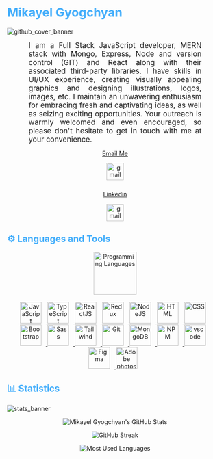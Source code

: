 <h1 style="color: #44AEFB;"> Mikayel Gyogchyan </h1>

![github_cover_banner](https://media.licdn.com/dms/image/D4D16AQFxtP3AP7s7wQ/profile-displaybackgroundimage-shrink_350_1400/0/1687114113441?e=1705536000&v=beta&t=ENbs2SfX_dyGBSaMoHoD9Eo6qy9tf_uVtd70meBBO-Y)


<p align:"center" style="text-align: justify; margin: 0 50px; font-size: 17px;" >
    I am a Full Stack JavaScript developer, MERN stack with Mongo, Express, Node and version control (GIT) and React along with their associated third-party libraries.
    I have skills in UI/UX experience, creating visually appealing graphics and designing illustrations, logos, images, etc.
    I maintain an unwavering enthusiasm for embracing fresh and captivating ideas, as well as seizing exciting opportunities. Your outreach is warmly welcomed and even encouraged, so please don't hesitate to get in touch with me at your convenience.
    
<br>
<div align="center">

[Email Me](gyogchyanmikayel@gmail.com)

</div>
</p>   
<div class="footer" align="center">
    <a href="gyogchyanmikayel@gmail.com" target="_blank">
        <img style="margin:0 0px 10px 0;" src="https://user-images.githubusercontent.com/78341798/194531383-ddb2b774-5bb9-491c-b601-4a4a7d9792fb.svg" alt="gmail" width="40px"/>
    </a>
</div>
<div align="center">

[Linkedin](https://www.linkedin.com/in/mikayel-gyogchyan-831089237/)

</div>
</p>   
<div class="footer" align="center" style="margin:15px;">
    <a href="https://www.linkedin.com/in/mikayel-gyogchyan-831089237/" target="_blank">
        <img src="https://static-00.iconduck.com/assets.00/linkedin-icon-2048x2048-ya5g47j2.png" alt="gmail" width="40px"/>
    </a>
</div>

<h2 style="color: #44AEFB">⚙️ Languages and Tools</h2>
<div align="center" style="display:block;">
    <img width="100px" alt="Programming Languages" src="https://user-images.githubusercontent.com/78341798/194531121-47b0119a-ce00-439d-b586-125f86acb098.png"/> 
</div>
<br>

<div align="center">
  <a href="https://developer.mozilla.org/en-US/docs/Web/JavaScript" target="_blank" rel="noreferrer">
      <img  alt="JavaScript" height="50px" style="padding-right:10px;" src="https://cdn.jsdelivr.net/gh/devicons/devicon/icons/javascript/javascript-plain.svg"/>
  </a>
  <a href="https://www.typescriptlang.org/" target="_blank" rel="noreferrer">
      <img  alt="TypeScript" height="50px" style="padding-right:10px; ;" src="https://cdn.jsdelivr.net/gh/devicons/devicon/icons/typescript/typescript-plain.svg"/>
  </a>
  <a href="https://reactjs.org/" target="_blank" rel="noreferrer">
      <img  alt="ReactJS" height="50px" style="padding-right:10px;" src="https://cdn.jsdelivr.net/gh/devicons/devicon/icons/react/react-original.svg" />
  </a>
  <a href="https://reactjs.org/" target="_blank" rel="noreferrer">
      <img  alt="Redux" height="50px" style="padding-right:10px;" src="https://cdn.worldvectorlogo.com/logos/redux.svg" />
  </a>
  <a href="https://nodejs.org/en/" target="_blank" rel="noreferrer">
      <img  alt="NodeJS" height="50px" style="padding-right:10px;" src="https://cdn.jsdelivr.net/gh/devicons/devicon/icons/nodejs/nodejs-original.svg"/>
  </a>
  <a href="https://developer.mozilla.org/en-US/docs/Web/HTML" target="_blank" rel="noreferrer">
      <img  alt="HTML" height="50px" style="padding-right:10px;" src="https://cdn.jsdelivr.net/gh/devicons/devicon/icons/html5/html5-original.svg"/>
  </a>
  <a href="https://developer.mozilla.org/en-US/docs/Web/CSS" target="_blank" rel="noreferrer">
      <img  alt="CSS" height="50px" style="padding-right:10px;" src="https://cdn.jsdelivr.net/gh/devicons/devicon/icons/css3/css3-original.svg"/>
  </a>
  <a href="https://getbootstrap.com/" target="_blank" rel="noreferrer">
      <img  alt="Bootstrap" height="50px" style="padding-right:10px;" src="https://cdn.jsdelivr.net/gh/devicons/devicon/icons/bootstrap/bootstrap-original.svg"/>
  </a>
  <a href="https://sass-lang.com/" target="_blank" rel="noreferrer">
      <img  alt="Sass" height="50px" style="padding-right:10px;" src="https://cdn.jsdelivr.net/gh/devicons/devicon/icons/sass/sass-original.svg"/>
  </a> 
  <a href="https://sass-lang.com/" target="_blank" rel="noreferrer">
      <img  alt="Tailwind" height="50px" style="padding-right:10px;" src="https://files.raycast.com/nwt9ncojkvwmjfkaada8upafvpnu"/>
  </a> 
  <a href="https://git-scm.com/" target="_blank" rel="noreferrer">
      <img  alt="Git" height="50px" style="padding-right:10px;" src="https://cdn.jsdelivr.net/gh/devicons/devicon/icons/git/git-original.svg"/>
  </a>
  <a href="https://www.mongodb.com/" target="_blank" rel="noreferrer">
      <img  alt="MongoDB" height="50px" style="padding-right:10px;" src="https://cdn.jsdelivr.net/gh/devicons/devicon/icons/mongodb/mongodb-original.svg"/>
  </a>
  <a href="https://www.npmjs.com/" target="_blank" rel="noreferrer">
      <img  alt="NPM" height="50px" style="padding-right:10px;" src="https://cdn.jsdelivr.net/gh/devicons/devicon/icons/npm/npm-original-wordmark.svg"/>
  </a>
  <a href="https://code.visualstudio.com/" target="_blank" rel="noreferrer">
      <img  alt="vscode" height="50px" style="padding-right:10px;"src="https://cdn.jsdelivr.net/gh/devicons/devicon/icons/vscode/vscode-original.svg"/>
  </a>
  <a href="https://www.figma.com/" target="_blank" rel="noreferrer">
      <img  alt="Figma" height="50px" style="padding-right:10px;" src="https://cdn.jsdelivr.net/gh/devicons/devicon/icons/figma/figma-original.svg"/> 
  </a>
  <a href="https://www.canva.com/" target="_blank" rel="noreferrer">
      <img  alt="Adobe photoshop" height="50px" style="padding-right:10px;" src="https://cdn-icons-png.flaticon.com/512/5436/5436972.png"/> 
  </a>
</div>

<!-- Statistics -->

<h2 style="color: #44AEFB">📊 Statistics</h2>

![stats_banner](https://user-images.githubusercontent.com/78341798/194534778-d662496c-ae00-4e8d-ae9b-b90912054e7f.gif)

<!-- Begin Stats Cards -->
<!-- Resources:  -->
<!-- Github & Languages Stats: https://github.com/anuraghazra/github-readme-stats -->
<!-- Streak Stats: https://github.com/denvercoder1/github-readme-streak-stats -->
<!-- Change the value after ?username= to your GitHub username. -->
<div class="stats" align="center">

![Mikayel Gyogchyan's GitHub Stats](https://github-readme-stats.vercel.app/api?username=MikayelGyogchyan&hide=stars&count_private=true&show_icons=true&theme=algolia&border_radius=20)

![GitHub Streak](https://streak-stats.demolab.com?user=MikayelGyogchyan&count_private=true&theme=algolia&border_radius=20)

![Most Used Languages](https://github-readme-stats.vercel.app/api/top-langs/?username=MikayelGyogchyan&show_icons=true&theme=algolia&border_radius=20)

